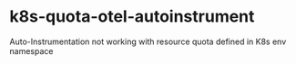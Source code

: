 # k8s-quota-otel-autoinstrument
Auto-Instrumentation not working with resource quota defined in K8s env namespace
